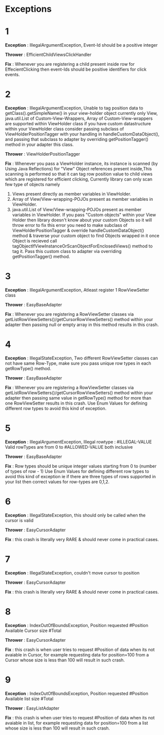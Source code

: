 Exceptions
==========

1
=
**Exception** : IllegalArgumentException, Event-Id should be a positive integer

**Thrower** : EfficientChildViewsClickHandler

**Fix** : Whenever you are registering a child present inside row for EffecientClicking then event-Ids should be positive identifiers for click events.

2
=
**Exception** : IllegalArgumentException, Unable to tag position data to getClass().getSimpleName() in your view-holder object currently only View, java.util.List of Custom-View-Wrappers, Array of Custom-View-wrappers are supported within ViewHolder class if you have custom datastructure within your ViewHolder class consider passing subclass of ViewHolderPositionTagger with your handling in handleCustomDataObject(), and passing that subclass to adapter by overriding getPositionTagger() method in your adapter this class.

**Thrower** : ViewHolderPositionTagger

**Fix** : Whenever you pass a ViewHolder instance, its instance is scanned (by Using Java Reflections) for "View" Object references present inside,This scanning is performed so that it can tag row position value to child views which are registered for efficient clicking, Currently library can only scan few type of objects namely 
 1) Views present directly as member variables in ViewHolder. 
 2) Array of View/View-wrapping-POJOs present as member variables in ViewHolder.
 3) java.util.List of View/View-wrapping-POJOs present as member variables in ViewHolder.
If you pass "Custom objects" within your View Holder then library doesn't know about your custom Objects so it will throw error to fix this error you need to make subclass of ViewHolderPositionTagger & override handleCustomDataObject() method & traverse your custom object to find Objects wrapped in it once Object is recieved call tagObjectIfViewInstanceOrScanObjectForEnclosedViews() method to tag it. Pass this custom class to adapter via overriding getPositionTagger() method.

3
=
**Exception** : IllegalArgumentException, Atleast register 1 RowViewSetter  class

**Thrower** : EasyBaseAdapter

**Fix** : Whenever you are registering a RowViewSetter classes via getListRowViewSetters()/getCursorRowViewSetters() method within your adapter then passing null or empty array in this method results in this crash.

4
=
**Exception** : IllegalStateException, Two different RowViewSetter classes can not have same Row-Type, make sure you pass unique row types in each getRowType() method.

**Thrower** : EasyBaseAdapter

**Fix** : Whenever you are registering a RowViewSetter classes via getListRowViewSetters()/getCursorRowViewSetters() method within your adapter then passing same value in getRowType() method for more than one RowViewSetter results in this crash. Use Enum Values for defining different row types to avoid this kind of exception.

5
=
**Exception** : IllegalArgumentException, Illegal rowtype : #ILLEGAL-VALUE Valid rowTypes are from 0 to #ALLOWED-VALUE both inclusive

**Thrower** : EasyBaseAdapter

**Fix** : Row types should be unique integer values starting from 0 to (number of types of row - 1) Use Enum Values for defining different row types to avoid this kind of exception ie if there are three types of rows supported in your list then correct values for row-types are 0,1,2.

6
=
**Exception** : IllegalStateException, this should only be called when the cursor is valid

**Thrower** : EasyCursorAdapter

**Fix** : this crash is literally very RARE & should never come in practical cases.

7
=
**Exception** : IllegalStateException, couldn't move cursor to position 

**Thrower** : EasyCursorAdapter

**Fix** : this crash is literally very RARE & should never come in practical cases.

8
=
**Exception** : IndexOutOfBoundsException, Position requested #Position Available Cursor size #Total

**Thrower** : EasyCursorAdapter

**Fix** : this crash is when user tries to request #Position of data when its not avaiable in Cursor, for example requesting data for position=100 from a Cursor whose size is less than 100 will result in such crash.

9
=
**Exception** : IndexOutOfBoundsException, Position requested #Position Available list size #Total

**Thrower** : EasyListAdapter

**Fix** : this crash is when user tries to request #Position of data when its not avaiable in list, for example requesting data for position=100 from a list whose size is less than 100 will result in such crash.


